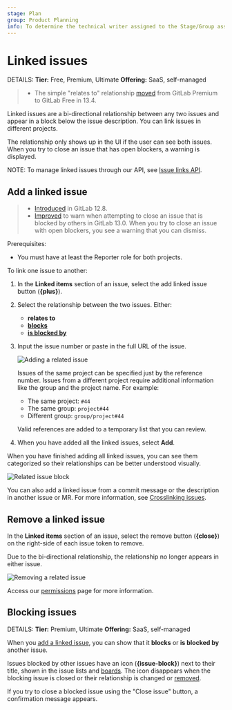 ```yaml
---
stage: Plan
group: Product Planning
info: To determine the technical writer assigned to the Stage/Group associated with this page, see https://handbook.gitlab.com/handbook/product/ux/technical-writing/#assignments
---
```


# Linked issues

DETAILS:
**Tier:** Free, Premium, Ultimate
**Offering:** SaaS, self-managed

> - The simple "relates to" relationship [moved](https://gitlab.com/gitlab-org/gitlab/-/issues/212329) from GitLab Premium to GitLab Free in 13.4.

Linked issues are a bi-directional relationship between any two issues and appear in a block below
the issue description. You can link issues in different projects.

The relationship only shows up in the UI if the user can see both issues. When you try to close an
issue that has open blockers, a warning is displayed.

NOTE:
To manage linked issues through our API, see [Issue links API](../../../api/issue_links.md).

## Add a linked issue

> - [Introduced](https://gitlab.com/gitlab-org/gitlab/-/issues/2035) in GitLab 12.8.
> - [Improved](https://gitlab.com/gitlab-org/gitlab/-/issues/34239) to warn when attempting to close an issue that is blocked by others in GitLab 13.0.
>   When you try to close an issue with open blockers, you see a warning that you can dismiss.

Prerequisites:

- You must have at least the Reporter role for both projects.

To link one issue to another:

1. In the **Linked items** section of an issue,
   select the add linked issue button (**{plus}**).
1. Select the relationship between the two issues. Either:
   - **relates to**
   - **[blocks](#blocking-issues)**
   - **[is blocked by](#blocking-issues)**
1. Input the issue number or paste in the full URL of the issue.

   ![Adding a related issue](img/related_issues_add_v15_3.png)

   Issues of the same project can be specified just by the reference number.
   Issues from a different project require additional information like the
   group and the project name. For example:

   - The same project: `#44`
   - The same group: `project#44`
   - Different group: `group/project#44`

   Valid references are added to a temporary list that you can review.

1. When you have added all the linked issues, select **Add**.

When you have finished adding all linked issues, you can see
them categorized so their relationships can be better understood visually.

![Related issue block](img/related_issue_block_v15_3.png)

You can also add a linked issue from a commit message or the description in another issue or MR.
For more information, see [Crosslinking issues](crosslinking_issues.md).

## Remove a linked issue

In the **Linked items** section of an issue, select the remove button (**{close}**) on the
right-side of each issue token to remove.

Due to the bi-directional relationship, the relationship no longer appears in either issue.

![Removing a related issue](img/related_issues_remove_v15_3.png)

Access our [permissions](../../permissions.md) page for more information.

## Blocking issues

DETAILS:
**Tier:** Premium, Ultimate
**Offering:** SaaS, self-managed

When you [add a linked issue](#add-a-linked-issue), you can show that it **blocks** or
**is blocked by** another issue.

Issues blocked by other issues have an icon (**{issue-block}**) next to their title, shown in the
issue lists and [boards](../issue_board.md).
The icon disappears when the blocking issue is closed or their relationship is changed or
[removed](#remove-a-linked-issue).

If you try to close a blocked issue using the "Close issue" button, a confirmation message appears.
